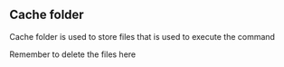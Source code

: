 ## Cache folder

Cache folder is used to store files that is used to execute the command

Remember to delete the files here
